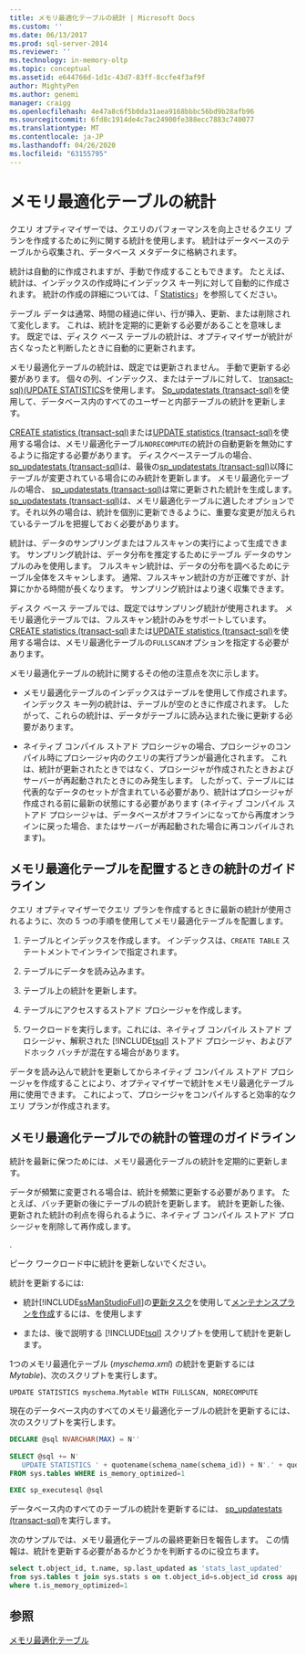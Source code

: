 ```yaml
---
title: メモリ最適化テーブルの統計 | Microsoft Docs
ms.custom: ''
ms.date: 06/13/2017
ms.prod: sql-server-2014
ms.reviewer: ''
ms.technology: in-memory-oltp
ms.topic: conceptual
ms.assetid: e644766d-1d1c-43d7-83ff-8ccfe4f3af9f
author: MightyPen
ms.author: genemi
manager: craigg
ms.openlocfilehash: 4e47a8c6f5b0da31aea9168bbbc56bd9b28afb96
ms.sourcegitcommit: 6fd8c1914de4c7ac24900fe388ecc7883c740077
ms.translationtype: MT
ms.contentlocale: ja-JP
ms.lasthandoff: 04/26/2020
ms.locfileid: "63155795"
---
```

# <a name="statistics-for-memory-optimized-tables"></a>メモリ最適化テーブルの統計
  クエリ オプティマイザーでは、クエリのパフォーマンスを向上させるクエリ プランを作成するために列に関する統計を使用します。 統計はデータベースのテーブルから収集され、データベース メタデータに格納されます。  
  
 統計は自動的に作成されますが、手動で作成することもできます。 たとえば、統計は、インデックスの作成時にインデックス キー列に対して自動的に作成されます。 統計の作成の詳細については、「 [Statistics](../statistics/statistics.md)」を参照してください。  
  
 テーブル データは通常、時間の経過に伴い、行が挿入、更新、または削除されて変化します。 これは、統計を定期的に更新する必要があることを意味します。 既定では、ディスク ベース テーブルの統計は、オプティマイザーが統計が古くなったと判断したときに自動的に更新されます。  
  
 メモリ最適化テーブルの統計は、既定では更新されません。 手動で更新する必要があります。 個々の列、インデックス、またはテーブルに対して、 [transact-sql&#41;&#40;UPDATE STATISTICS](/sql/t-sql/statements/update-statistics-transact-sql)を使用します。 [Sp_updatestats &#40;transact-sql&#41;](/sql/relational-databases/system-stored-procedures/sp-updatestats-transact-sql)を使用して、データベース内のすべてのユーザーと内部テーブルの統計を更新します。  
  
 [CREATE statistics &#40;transact-sql&#41;](/sql/t-sql/statements/create-statistics-transact-sql)または[UPDATE statistics &#40;transact-sql&#41;](/sql/t-sql/statements/update-statistics-transact-sql)を使用する場合は、メモリ最適化テーブル`NORECOMPUTE`の統計の自動更新を無効にするように指定する必要があります。 ディスクベーステーブルの場合、 [sp_updatestats &#40;transact-sql&#41;](/sql/relational-databases/system-stored-procedures/sp-updatestats-transact-sql)は、最後の[sp_updatestats &#40;transact-sql&#41;](/sql/relational-databases/system-stored-procedures/sp-updatestats-transact-sql)以降にテーブルが変更されている場合にのみ統計を更新します。 メモリ最適化テーブルの場合、 [sp_updatestats &#40;transact-sql&#41;](/sql/relational-databases/system-stored-procedures/sp-updatestats-transact-sql)は常に更新された統計を生成します。 [sp_updatestats &#40;transact-sql&#41;](/sql/relational-databases/system-stored-procedures/sp-updatestats-transact-sql)は、メモリ最適化テーブルに適したオプションです。それ以外の場合は、統計を個別に更新できるように、重要な変更が加えられているテーブルを把握しておく必要があります。  
  
 統計は、データのサンプリングまたはフルスキャンの実行によって生成できます。 サンプリング統計は、データ分布を推定するためにテーブル データのサンプルのみを使用します。 フルスキャン統計は、データの分布を調べるためにテーブル全体をスキャンします。 通常、フルスキャン統計の方が正確ですが、計算にかかる時間が長くなります。 サンプリング統計はより速く収集できます。  
  
 ディスク ベース テーブルでは、既定ではサンプリング統計が使用されます。 メモリ最適化テーブルでは、フルスキャン統計のみをサポートしています。 [CREATE statistics &#40;transact-sql&#41;](/sql/t-sql/statements/create-statistics-transact-sql)または[UPDATE statistics &#40;transact-sql&#41;](/sql/t-sql/statements/update-statistics-transact-sql)を使用する場合は、メモリ最適化テーブルの`FULLSCAN`オプションを指定する必要があります。  
  
 メモリ最適化テーブルの統計に関するその他の注意点を次に示します。  
  
-   メモリ最適化テーブルのインデックスはテーブルを使用して作成されます。 インデックス キー列の統計は、テーブルが空のときに作成されます。 したがって、これらの統計は、データがテーブルに読み込まれた後に更新する必要があります。  
  
-   ネイティブ コンパイル ストアド プロシージャの場合、プロシージャのコンパイル時にプロシージャ内のクエリの実行プランが最適化されます。 これは、統計が更新されたときではなく、プロシージャが作成されたときおよびサーバーが再起動されたときにのみ発生します。 したがって、テーブルには代表的なデータのセットが含まれている必要があり、統計はプロシージャが作成される前に最新の状態にする必要があります  (ネイティブ コンパイル ストアド プロシージャは、データベースがオフラインになってから再度オンラインに戻った場合、またはサーバーが再起動された場合に再コンパイルされます)。  
  
## <a name="guidelines-for-statistics-when-deploying-memory-optimized-tables"></a>メモリ最適化テーブルを配置するときの統計のガイドライン  
 クエリ オプティマイザーでクエリ プランを作成するときに最新の統計が使用されるように、次の 5 つの手順を使用してメモリ最適化テーブルを配置します。  
  
1.  テーブルとインデックスを作成します。 インデックスは、`CREATE TABLE` ステートメントでインラインで指定されます。  
  
2.  テーブルにデータを読み込みます。  
  
3.  テーブル上の統計を更新します。  
  
4.  テーブルにアクセスするストアド プロシージャを作成します。  
  
5.  ワークロードを実行します。これには、ネイティブ コンパイル ストアド プロシージャ、解釈された [!INCLUDE[tsql](../../../includes/tsql-md.md)] ストアド プロシージャ、およびアドホック バッチが混在する場合があります。  
  
 データを読み込んで統計を更新してからネイティブ コンパイル ストアド プロシージャを作成することにより、オプティマイザーで統計をメモリ最適化テーブル用に使用できます。 これによって、プロシージャをコンパイルすると効率的なクエリ プランが作成されます。  
  
## <a name="guidelines-for-maintaining-statistics-on-memory-optimized-tables"></a>メモリ最適化テーブルでの統計の管理のガイドライン  
 統計を最新に保つためには、メモリ最適化テーブルの統計を定期的に更新します。  
  
 データが頻繁に変更される場合は、統計を頻繁に更新する必要があります。 たとえば、バッチ更新の後にテーブルの統計を更新します。 統計を更新した後、更新された統計の利点を得られるように、ネイティブ コンパイル ストアド プロシージャを削除して再作成します。  
  
 .  
  
 ピーク ワークロード中に統計を更新しないでください。  
  
 統計を更新するには:  
  
-   統計[!INCLUDE[ssManStudioFull](../../includes/ssmanstudiofull-md.md)]の[更新タスク](../maintenance-plans/update-statistics-task-maintenance-plan.md)を使用して[メンテナンスプランを作成](../maintenance-plans/create-a-maintenance-plan.md)するには、を使用します  
  
-   または、後で説明する [!INCLUDE[tsql](../../../includes/tsql-md.md)] スクリプトを使用して統計を更新します。  
  
 1つのメモリ最適化テーブル (*myschema.xml*) の統計を更新するには *Mytable*)、次のスクリプトを実行します。  
  
```  
UPDATE STATISTICS myschema.Mytable WITH FULLSCAN, NORECOMPUTE  
```  
  
 現在のデータベース内のすべてのメモリ最適化テーブルの統計を更新するには、次のスクリプトを実行します。  
  
```sql  
DECLARE @sql NVARCHAR(MAX) = N''  
  
SELECT @sql += N'  
   UPDATE STATISTICS ' + quotename(schema_name(schema_id)) + N'.' + quotename(name) + N' WITH FULLSCAN, NORECOMPUTE'  
FROM sys.tables WHERE is_memory_optimized=1  
  
EXEC sp_executesql @sql  
```  
  
 データベース内のすべてのテーブルの統計を更新するには、 [sp_updatestats &#40;transact-sql&#41;](/sql/relational-databases/system-stored-procedures/sp-updatestats-transact-sql)を実行します。  
  
 次のサンプルでは、メモリ最適化テーブルの最終更新日を報告します。 この情報は、統計を更新する必要があるかどうかを判断するのに役立ちます。  
  
```sql  
select t.object_id, t.name, sp.last_updated as 'stats_last_updated'  
from sys.tables t join sys.stats s on t.object_id=s.object_id cross apply sys.dm_db_stats_properties(t.object_id, s.stats_id) sp  
where t.is_memory_optimized=1  
```  
  
## <a name="see-also"></a>参照  
 [メモリ最適化テーブル](memory-optimized-tables.md)  
  
  
